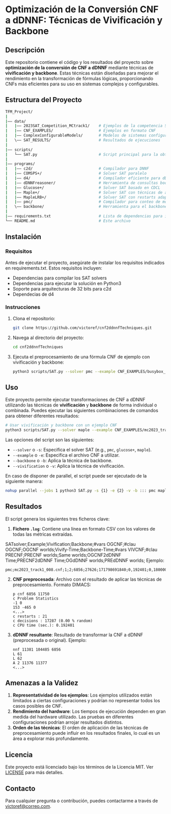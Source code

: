 
# Optimización de la Conversión CNF a dDNNF: Técnicas de Vivificación y Backbone

## Descripción

Este repositorio contiene el código y los resultados del proyecto sobre **optimización de la conversión de CNF a dDNNF** mediante técnicas de **vivificación y backbone**. Estas técnicas están diseñadas para mejorar el rendimiento en la transformación de fórmulas lógicas, proporcionando CNFs más eficientes para su uso en sistemas complejos y configurables.

## Estructura del Proyecto

```bash
TFM_Project/
|
|–– data/
|   |–– 2023SAT_Competition_MCtrack1/    # Ejemplos de la competencia SAT 2023
|   |–– CNF_EXAMPLES/                    # Ejemplos en formato CNF
|   |–– ComplexConfigurableModels/       # Modelos de sistemas configurables
|   \–– SAT_RESULTS/                     # Resultados de ejecuciones
|
|–– scripts/
|   └── SAT.py                           # Script principal para la obtención de resultados
|
|–– programs/
|   |–– c2d/                             # Compilador para DNNF
|   |–– COMSPS+/                         # Solver SAT paralelo
|   |–– d4/                              # Compilador eficiente para dDNNF
|   |–– dDNNFreasoner/                   # Herramienta de consultas booleanas dDNNF
|   |–– Glucose+/                        # Solver SAT basado en CDCL
|   |–– Maple+/                          # Solver SAT con técnicas de aprendizaje
|   |–– MapleLRB+/                       # Solver SAT con restarts adaptativos
|   |–– pmc/                             # Compilador para conteo de modelos
|   \–– backbone/                        # Herramienta para el backbone en SAT
|
|–– requirements.txt                     # Lista de dependencias para instalar
└── README.md                            # Este archivo
```

## Instalación

### Requisitos

Antes de ejecutar el proyecto, asegúrate de instalar los requisitos indicados en requirements.txt.
Estos requisitos incluyen:

- Dependencias para compilar los SAT solvers
- Dependencias para ejecutar la solución en Python3
- Soporte para arquitecturas de 32 bits para c2d
- Dependecias de d4

### Instrucciones

1. Clona el repositorio:

   ```bash
   git clone https://github.com/victoref/cnf2ddnnfTechniques.git
   ```

2. Navega al directorio del proyecto:

   ```bash
   cd cnf2ddnnfTechniques
   ```

3. Ejecuta el preprocesamiento de una fórmula CNF de ejemplo con vivificación y backbone:

   ```bash
   python3 scripts/SAT.py --solver pmc --example CNF_EXAMPLES/busybox_fernandez22.dimacs --vivification --backbone
   ```

## Uso

Este proyecto permite ejecutar transformaciones de CNF a dDNNF utilizando las técnicas de **vivificación** y **backbone** de forma individual o combinada. Puedes ejecutar las siguientes combinaciones de comandos para obtener diferentes resultados:

```bash
# Usar vivificación y backbone con un ejemplo CNF
python3 scripts/SAT.py --solver maple --example CNF_EXAMPLES/mc2023_track1_008.cnf --vivification --backbone
```

Las opciones del script son las siguientes:

- `--solver` o `-s`: Especifica el solver SAT (e.g., `pmc`, `glucose+`, `maple`).
- `--example` o `-e`: Especifica el archivo CNF a utilizar.
- `--backbone` o `-b`: Aplica la técnica de backbone.
- `--vivification` o `-v`: Aplica la técnica de vivificación.

En caso de disponer de parallel, el script puede ser ejecutado de la siguiente manera:

```bash
nohup parallel --jobs 1 python3 SAT.py -s {1} -e {2} -v -b ::: pmc maple mapleLRB glucose+ comsps ::: mc2023_track1_008.cnf 2.6.32-2var_oh20.dimacs &
```

## Resultados


El script genera los siguientes tres ficheros clave:

1. **Fichero `.log`**: Contiene una línea en formato CSV con los valores de todas las métricas extraídas.

SATsolver;Example;Vivification;Backbone;#vars OGCNF;#clau OGCNF;OGCNF worlds;Vivify-Time;Backbone-Time;#vars VIVCNF;#clau PRECNF;PRECNF worlds;Same worlds;OGCNF2dDNNF Time;PRECNF2dDNNF Time;OGdDNNF worlds;PREdDNNF worlds;
Ejemplo:

   ```
   pmc;mc2023_track1_008.cnf;1;2;6856;27626;171798691840;0,192401;0,180000;6856;11750;171798691840;TRUE;66,792;20,693;171798691840;171798691840;TRUE;
   ```

2. **CNF preprocesada**: Archivo con el resultado de aplicar las técnicas de preprocesamiento. Formato DIMACS:

   ```plaintext
   p cnf 6856 11750
   c Problem Statistics
   -1 0
   153 -465 0
   <...>
   c restarts : 21
   c decisions : 17287 (0.00 % random)
   c CPU time (sec.): 0.192401
   ```

3. **dDNNF resultante**: Resultado de transformar la CNF a dDNNF (preprocesada o original). Ejemplo:

   ```plaintext
   nnf 11381 104485 6856
   L 61
   L 62
   A 2 11376 11377
   <...>
   ```

## Amenazas a la Validez

1. **Representatividad de los ejemplos**: Los ejemplos utilizados están limitados a ciertas configuraciones y podrían no representar todos los casos posibles de CNF.
2. **Rendimiento del hardware**: Los tiempos de ejecución dependen en gran medida del hardware utilizado. Las pruebas en diferentes configuraciones podrían arrojar resultados distintos.
3. **Orden de las técnicas**: El orden de aplicación de las técnicas de preprocesamiento puede influir en los resultados finales, lo cual es un área a explorar más profundamente.

## Licencia

Este proyecto está licenciado bajo los términos de la Licencia MIT. Ver [LICENSE](./LICENSE) para más detalles.

## Contacto

Para cualquier pregunta o contribución, puedes contactarme a través de [victoref@correo.com](mailto:victoref@correo.com).


